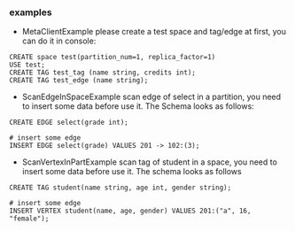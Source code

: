 ### examples
* MetaClientExample
please create a test space and tag/edge at first, you can do it in console:
```
CREATE space test(partition_num=1, replica_factor=1)
USE test;
CREATE TAG test_tag (name string, credits int);
CREATE TAG test_edge (name string);
```

* ScanEdgeInSpaceExample
scan edge of select in a partition, you need to insert some data before use it. The Schema looks as follows:
```
CREATE EDGE select(grade int);

# insert some edge
INSERT EDGE select(grade) VALUES 201 -> 102:(3);
```

* ScanVertexInPartExample
scan tag of student in a space, you need to insert some data before use it. The schema looks as follows
```
CREATE TAG student(name string, age int, gender string);

# insert some edge
INSERT VERTEX student(name, age, gender) VALUES 201:("a", 16, "female");
```
